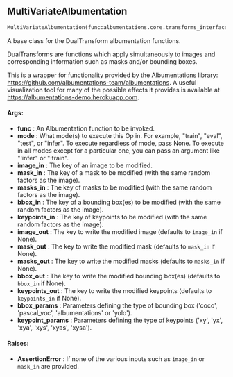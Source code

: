 ## MultiVariateAlbumentation
```python
MultiVariateAlbumentation(func:albumentations.core.transforms_interface.DualTransform, mode:Union[str, NoneType]=None, image_in:Union[str, NoneType]=None, mask_in:Union[str, NoneType]=None, masks_in:Union[str, NoneType]=None, bbox_in:Union[str, NoneType]=None, keypoints_in:Union[str, NoneType]=None, image_out:Union[str, NoneType]=None, mask_out:Union[str, NoneType]=None, masks_out:Union[str, NoneType]=None, bbox_out:Union[str, NoneType]=None, keypoints_out:Union[str, NoneType]=None, bbox_params:Union[albumentations.core.composition.BboxParams, str, NoneType]=None, keypoint_params:Union[albumentations.core.composition.KeypointParams, str, NoneType]=None)
```
A base class for the DualTransform albumentation functions.

 DualTransforms are functions which apply simultaneously to images and corresponding information such as masks
 and/or bounding boxes.

This is a wrapper for functionality provided by the Albumentations library:
https://github.com/albumentations-team/albumentations. A useful visualization tool for many of the possible effects
it provides is available at https://albumentations-demo.herokuapp.com.


#### Args:

* **func** :  An Albumentation function to be invoked.
* **mode** :  What mode(s) to execute this Op in. For example, "train", "eval", "test", or "infer". To execute        regardless of mode, pass None. To execute in all modes except for a particular one, you can pass an argument        like "!infer" or "!train".
* **image_in** :  The key of an image to be modified.
* **mask_in** :  The key of a mask to be modified (with the same random factors as the image).
* **masks_in** :  The key of masks to be modified (with the same random factors as the image).
* **bbox_in** :  The key of a bounding box(es) to be modified (with the same random factors as the image).
* **keypoints_in** :  The key of keypoints to be modified (with the same random factors as the image).
* **image_out** :  The key to write the modified image (defaults to `image_in` if None).
* **mask_out** :  The key to write the modified mask (defaults to `mask_in` if None).
* **masks_out** :  The key to write the modified masks (defaults to `masks_in` if None).
* **bbox_out** :  The key to write the modified bounding box(es) (defaults to `bbox_in` if None).
* **keypoints_out** :  The key to write the modified keypoints (defaults to `keypoints_in` if None).
* **bbox_params** :  Parameters defining the type of bounding box ('coco', 'pascal_voc', 'albumentations' or 'yolo').
* **keypoint_params** :  Parameters defining the type of keypoints ('xy', 'yx', 'xya', 'xys', 'xyas', 'xysa').

#### Raises:

* **AssertionError** :  If none of the various inputs such as `image_in` or `mask_in` are provided.